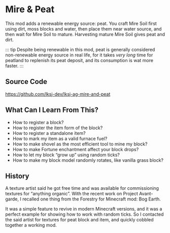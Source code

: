 # Mire & Peat

This mod adds a renewable energy source: peat. 
You craft Mire Soil first using dirt, moss blocks and water, then place them near water source, and then wait 
for Mire Soil to mature. Harvesting mature Mire Soil gives peat and dirt.

::: tip
Despite being renewable in this mod, peat is generally considered non-renewable energy source in real life, 
for it takes *very long* time for peatland to replenish its peat deposit, and its consumption is wat more 
faster.
:::

## Source Code

https://github.com/lksj-dev/lksj-ag-mire-and-peat

## What Can I Learn From This?

- How to register a block?
- How to register the item form of the block?
- How to register a standalone item?
- How to mark my item as a valid furnace fuel?
- How to make shovel as the most efficient tool to mine my block?
- How to make Fortune enchantment affect your block drops?
- How to let my block “grow up” using random ticks?
- How to make my block model randomly rotates, like vanilla grass block?

## History

A texture artist said he got free time and was available for commissioning textures for “anything organic”. 
With the recent work on Project Avant-garde, I recalled one thing from the Forestry for Minecraft mod: Bog Earth. 

It was a simple feature to revive in modern Minecraft versions, and it was a perfect example for showing how to 
work with random ticks. So I contacted the said artist for textures for peat block and item, and quickly cobbled 
together a working mod.